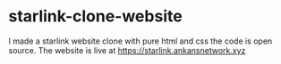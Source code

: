 # starlink-clone-website
I made a starlink website clone with pure html and css the code is open source.
The website is live at https://starlink.ankansnetwork.xyz
